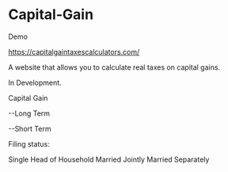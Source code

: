 # Capital-Gain


Demo

https://capitalgaintaxescalculators.com/

A website that allows you to calculate real taxes on capital gains.

In Development.

Capital Gain

--Long Term

--Short Term

Filing status:

Single
Head of Household
Married Jointly
Married Separately
